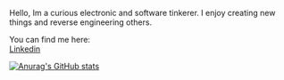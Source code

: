 Hello, Im a curious electronic and software tinkerer. I enjoy creating new things and reverse engineering others. 

You can find me here:   
[Linkedin](https://www.linkedin.com/in/beaujclark/)

[![Anurag's GitHub stats](https://github-readme-stats.vercel.app/api?username=beau28713)](https://github.com/anuraghazra/github-readme-stats)
